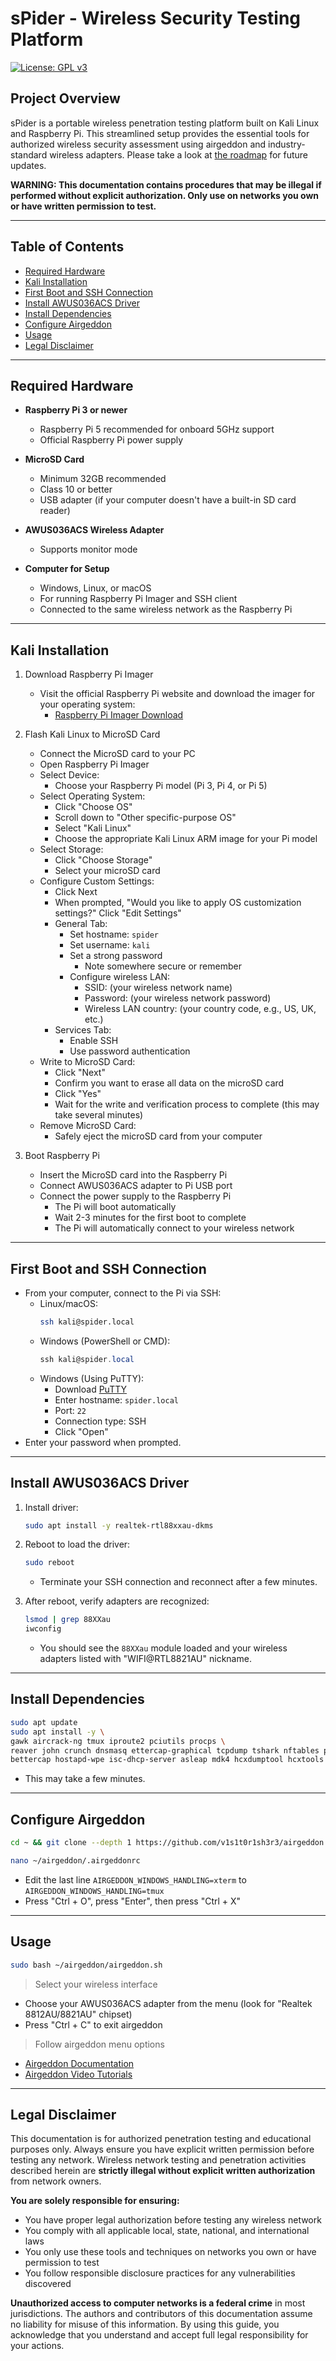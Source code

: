 # sPider - Wireless Security Testing Platform

[![License: GPL v3](https://img.shields.io/badge/License-GPLv3-blue.svg)](https://www.gnu.org/licenses/gpl-3.0)

## Project Overview

sPider is a portable wireless penetration testing platform built on Kali Linux and Raspberry Pi. This streamlined setup provides the essential tools for authorized wireless security assessment using airgeddon and industry-standard wireless adapters. Please take a look at [the roadmap](https://github.com/users/gilles314/projects/2/views/1) for future updates.

**WARNING: This documentation contains procedures that may be illegal if performed without explicit authorization. Only use on networks you own or have written permission to test.**

---

## Table of Contents

- [Required Hardware](#required-hardware)
- [Kali Installation](#kali-installation)
- [First Boot and SSH Connection](#first-boot-and-ssh-connection)
- [Install AWUS036ACS Driver](#install-awus036acs-driver)
- [Install Dependencies](#install-dependencies)
- [Configure Airgeddon](#configure-airgeddon)
- [Usage](#usage)
- [Legal Disclaimer](#legal-disclaimer)

---

## Required Hardware

- **Raspberry Pi 3 or newer**
  - Raspberry Pi 5 recommended for onboard 5GHz support
  - Official Raspberry Pi power supply

- **MicroSD Card**
  - Minimum 32GB recommended
  - Class 10 or better
  - USB adapter (if your computer doesn't have a built-in SD card reader)

- **AWUS036ACS Wireless Adapter**
  - Supports monitor mode

- **Computer for Setup**
  - Windows, Linux, or macOS
  - For running Raspberry Pi Imager and SSH client
  - Connected to the same wireless network as the Raspberry Pi

---

## Kali Installation

1. Download Raspberry Pi Imager
   - Visit the official Raspberry Pi website and download the imager for your operating system:
     - [Raspberry Pi Imager Download](https://www.raspberrypi.com/software/)

2. Flash Kali Linux to MicroSD Card
   - Connect the MicroSD card to your PC
   - Open Raspberry Pi Imager
   - Select Device:
     - Choose your Raspberry Pi model (Pi 3, Pi 4, or Pi 5)
   - Select Operating System:
     - Click "Choose OS"
     - Scroll down to "Other specific-purpose OS"
     - Select "Kali Linux"
     - Choose the appropriate Kali Linux ARM image for your Pi model
   - Select Storage:
     - Click "Choose Storage"
     - Select your microSD card
   - Configure Custom Settings:
     - Click Next
     - When prompted, "Would you like to apply OS customization settings?" Click "Edit Settings"
     - General Tab:
       - Set hostname: `spider`
       - Set username: `kali`
       - Set a strong password
         - Note somewhere secure or remember
       - Configure wireless LAN:
         - SSID: (your wireless network name)
         - Password: (your wireless network password)
         - Wireless LAN country: (your country code, e.g., US, UK, etc.)
     - Services Tab:
       - Enable SSH
       - Use password authentication
   - Write to MicroSD Card:
     - Click "Next"
     - Confirm you want to erase all data on the microSD card
     - Click "Yes"
     - Wait for the write and verification process to complete (this may take several minutes)
   - Remove MicroSD Card:
     - Safely eject the microSD card from your computer

3. Boot Raspberry Pi
   - Insert the MicroSD card into the Raspberry Pi
   - Connect AWUS036ACS adapter to Pi USB port
   - Connect the power supply to the Raspberry Pi
     - The Pi will boot automatically
     - Wait 2-3 minutes for the first boot to complete
     - The Pi will automatically connect to your wireless network

---

## First Boot and SSH Connection
- From your computer, connect to the Pi via SSH:
  - Linux/macOS:
    ```bash
    ssh kali@spider.local
    ```
  - Windows (PowerShell or CMD):
    ```powershell
    ssh kali@spider.local
    ```
  - Windows (Using PuTTY):
    - Download [PuTTY](https://www.chiark.greenend.org.uk/~sgtatham/putty/latest.html)
    - Enter hostname: `spider.local`
    - Port: `22`
    - Connection type: SSH
    - Click "Open"
- Enter your password when prompted.

---

## Install AWUS036ACS Driver

1. Install driver:
   ```bash
   sudo apt install -y realtek-rtl88xxau-dkms
   ```

2. Reboot to load the driver:
   ```bash
   sudo reboot
   ```
   - Terminate your SSH connection and reconnect after a few minutes.

3. After reboot, verify adapters are recognized:
   ```bash
   lsmod | grep 88XXau
   iwconfig
   ```
   - You should see the `88XXau` module loaded and your wireless adapters listed with "WIFI@RTL8821AU" nickname.

---

## Install Dependencies

```bash
sudo apt update
sudo apt install -y \
gawk aircrack-ng tmux iproute2 pciutils procps \
reaver john crunch dnsmasq ettercap-graphical tcpdump tshark nftables pixiewps hashcat hostapd openssl curl \
bettercap hostapd-wpe isc-dhcp-server asleap mdk4 hcxdumptool hcxtools beef-xss lighttpd
```
 - This may take a few minutes.
 
---

## Configure Airgeddon
```bash
cd ~ && git clone --depth 1 https://github.com/v1s1t0r1sh3r3/airgeddon.git
```
```bash
nano ~/airgeddon/.airgeddonrc
```
 - Edit the last line `AIRGEDDON_WINDOWS_HANDLING=xterm` to `AIRGEDDON_WINDOWS_HANDLING=tmux`
 - Press "Ctrl + O", press "Enter", then press "Ctrl + X"
---

## Usage

```bash
sudo bash ~/airgeddon/airgeddon.sh
```
> Select your wireless interface
   - Choose your AWUS036ACS adapter from the menu (look for "Realtek 8812AU/8821AU" chipset)
   - Press "Ctrl + C" to exit airgeddon

> Follow airgeddon menu options
- [Airgeddon Documentation](https://github.com/v1s1t0r1sh3r3/airgeddon/wiki)
- [Airgeddon Video Tutorials](https://www.youtube.com/results?search_query=airgeddon+tutorial)

---

## Legal Disclaimer

This documentation is for authorized penetration testing and educational purposes only. Always ensure you have explicit written permission before testing any network. Wireless network testing and penetration activities described herein are **strictly illegal without explicit written authorization** from network owners.

**You are solely responsible for ensuring:**
- You have proper legal authorization before testing any wireless network
- You comply with all applicable local, state, national, and international laws
- You only use these tools and techniques on networks you own or have permission to test
- You follow responsible disclosure practices for any vulnerabilities discovered

**Unauthorized access to computer networks is a federal crime** in most jurisdictions. The authors and contributors of this documentation assume no liability for misuse of this information. By using this guide, you acknowledge that you understand and accept full legal responsibility for your actions.


